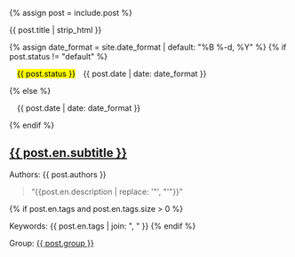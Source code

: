 {% assign post = include.post %}
    <a id="{{ post.id }}"></a>
    <article>
      <div>
        <p>{{ post.title | strip_html }}</p>
        {% assign date_format = site.date_format | default: "%B %-d, %Y" %}
        {% if post.status != "default" %}
        <p>&emsp;<mark>{{ post.status }}</mark>&emsp;<time datetime="{{ post.date }}">{{ post.date | date: date_format }}</time></p>
        {% else %}
        <p>&emsp;<time datetime="{{ post.date }}">{{ post.date | date: date_format }}</time></p>
        {% endif %}
      </div>
        <h2><a href="{{ post.credit }}" target="_blank"><div data-icon="ei-external-link" data-size="s"></div> {{ post.en.subtitle }}</a></h2>
      <p>Authors: {{ post.authors }}</p>
      <blockquote cite="{{ post.credit }}">
        <p class="content_en">“{{post.en.description | replace: '"', "'"}}”</p>
      </blockquote>
      {% if post.en.tags and post.en.tags.size > 0 %}
      <p>Keywords: {{ post.en.tags | join: ", " }}
      {% endif %}
      <p>Group: <a href="/studies_en_{{ post.group | downcase }}.html#{{ post.id }}">{{ post.group }}</a>
    </article>
